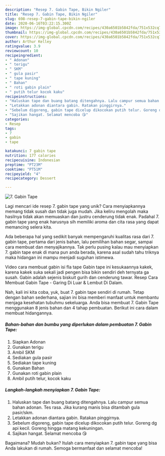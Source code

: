 ```yaml
---
description: "Resep 7. Gabin Tape, Bikin Ngiler"
title: "Resep 7. Gabin Tape, Bikin Ngiler"
slug: 698-resep-7-gabin-tape-bikin-ngiler
date: 2020-06-16T03:22:15.300Z
image: https://img-global.cpcdn.com/recipes/430a6501b5842fda/751x532cq70/7-gabin-tape-foto-resep-utama.jpg
thumbnail: https://img-global.cpcdn.com/recipes/430a6501b5842fda/751x532cq70/7-gabin-tape-foto-resep-utama.jpg
cover: https://img-global.cpcdn.com/recipes/430a6501b5842fda/751x532cq70/7-gabin-tape-foto-resep-utama.jpg
author: Arthur Kelley
ratingvalue: 3.9
reviewcount: 10
recipeingredient:
- " Adonan"
- " terigu"
- " SKM"
- " gula pasir"
- " tape kuning"
- " Bahan"
- " roti gabin plain"
- " putih telur kocok kaku"
recipeinstructions:
- "Haluskan tape dan buang batang ditengahnya. Lalu campur semua bahan adonan. Tes rasa. Jika kurang manis bisa ditambah gula pasir/skm."
- "Letakkan adonan diantara gabin. Ratakan pinggirnya."
- "Sebelum digoreng, gabin tape dicelup dikocokan putih telur. Goreng dg api kecil. Goreng hingga matang kekuningan."
- "Sajikan hangat. Selamat mencoba 😘"
categories:
- Resep
tags:
- 7
- gabin
- tape

katakunci: 7 gabin tape 
nutrition: 177 calories
recipecuisine: Indonesian
preptime: "PT23M"
cooktime: "PT51M"
recipeyield: "4"
recipecategory: Dessert

---
```



![7. Gabin Tape](https://img-global.cpcdn.com/recipes/430a6501b5842fda/751x532cq70/7-gabin-tape-foto-resep-utama.jpg)

Lagi mencari ide resep 7. gabin tape yang unik? Cara menyiapkannya memang tidak susah dan tidak juga mudah. Jika keliru mengolah maka hasilnya tidak akan memuaskan dan justru cenderung tidak enak. Padahal 7. gabin tape yang enak harusnya sih memiliki aroma dan cita rasa yang dapat memancing selera kita.

Ada beberapa hal yang sedikit banyak mempengaruhi kualitas rasa dari 7. gabin tape, pertama dari jenis bahan, lalu pemilihan bahan segar, sampai cara membuat dan menyajikannya. Tak perlu pusing kalau mau menyiapkan 7. gabin tape enak di mana pun anda berada, karena asal sudah tahu triknya maka hidangan ini mampu menjadi suguhan istimewa.

Video cara membuat gabin isi fla tape Gabin tape ini kesukaannya kakek, karena kakek suka sekali jadi pengen bisa bikin sendiri deh ternyata ga susah. Gabin adalah sejenis biskuit gurih dan cenderung tawar. Resep Cara Membuat Gabin Tape - Garing Di Luar &amp; Lembut Di Dalam.


Nah, kali ini kita coba, yuk, buat 7. gabin tape sendiri di rumah. Tetap dengan bahan sederhana, sajian ini bisa memberi manfaat untuk membantu menjaga kesehatan tubuhmu sekeluarga. Anda bisa membuat 7. Gabin Tape menggunakan 8 jenis bahan dan 4 tahap pembuatan. Berikut ini cara dalam membuat hidangannya.

<!--inarticleads1-->

##### Bahan-bahan dan bumbu yang diperlukan dalam pembuatan 7. Gabin Tape:

1. Siapkan  Adonan
1. Gunakan  terigu
1. Ambil  SKM
1. Sediakan  gula pasir
1. Sediakan  tape kuning
1. Gunakan  Bahan
1. Gunakan  roti gabin plain
1. Ambil  putih telur, kocok kaku




<!--inarticleads2-->

##### Langkah-langkah menyiapkan 7. Gabin Tape:

1. Haluskan tape dan buang batang ditengahnya. Lalu campur semua bahan adonan. Tes rasa. Jika kurang manis bisa ditambah gula pasir/skm.
1. Letakkan adonan diantara gabin. Ratakan pinggirnya.
1. Sebelum digoreng, gabin tape dicelup dikocokan putih telur. Goreng dg api kecil. Goreng hingga matang kekuningan.
1. Sajikan hangat. Selamat mencoba 😘




Bagaimana? Mudah bukan? Itulah cara menyiapkan 7. gabin tape yang bisa Anda lakukan di rumah. Semoga bermanfaat dan selamat mencoba!
